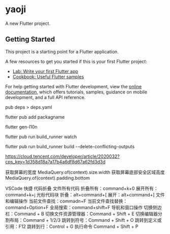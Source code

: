 # yaoji

A new Flutter project.

## Getting Started

This project is a starting point for a Flutter application.

A few resources to get you started if this is your first Flutter project:

- [Lab: Write your first Flutter app](https://docs.flutter.dev/get-started/codelab)
- [Cookbook: Useful Flutter samples](https://docs.flutter.dev/cookbook)

For help getting started with Flutter development, view the
[online documentation](https://docs.flutter.dev/), which offers tutorials,
samples, guidance on mobile development, and a full API reference.

<!-- 查看package的依赖关系 -->

pub deps > deps.yaml

<!-- 添加第三方package -->

flutter pub add packagname

<!-- 自动生成多语言代码 -->

flutter gen-l10n

<!-- 执行后，可以自动生成json转成的model代码，持续观察持续生成 -->

flutter pub run build_runner watch

<!-- 执行后，可以自动生成json转成的model代码，执行后，遍历文件然后执行 -->

flutter pub run build_runner build --delete-conflicting-outputs

<!-- 常用的第三方package -->

https://cloud.tencent.com/developer/article/2020032?cps_key=1d358d18a7a17b4a6df8d67a62fd3d3d

获取屏幕的宽度
MediaQuery.of(context).size.width
获取屏幕底部安全区域高度
MediaQuery.of(context).padding.bottom

VSCode 快捷
代码折叠
文件所有代码
折叠所有：command+k+0
展开所有：command+k+j
光标代码块
折叠：alt+command+[
展开：alt+command+]
文件和编辑操作
当前文件查找：commadn+F
当前文件查找替换：command+Option+F
全局搜索：command+shift+F
导航和窗口操作
切换侧边栏：Command + B
切换文件资源管理器：Command + Shift + E
切换编辑器分割布局：Command + 1/2/3
跳转到符号：Command + Shift + O
跳转到定义或引用：F12
跳转到行：Control + G
执行命令
Command + Shift + P
